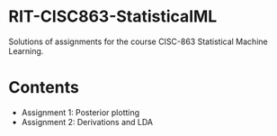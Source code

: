 # RIT-CISC863-StatisticalML

Solutions of assignments for the course CISC-863 Statistical Machine Learning.

# Contents

* Assignment 1: Posterior plotting
* Assignment 2: Derivations and LDA

